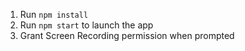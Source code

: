 
1. Run `npm install`
2. Run `npm start` to launch the app
3. Grant Screen Recording permission when prompted
